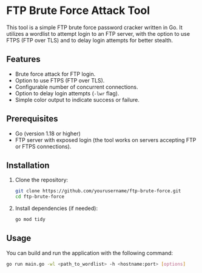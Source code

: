 # FTP Brute Force Attack Tool

This tool is a simple FTP brute force password cracker written in Go. It utilizes a wordlist to attempt login to an FTP server, with the option to use FTPS (FTP over TLS) and to delay login attempts for better stealth.

## Features

- Brute force attack for FTP login.
- Option to use FTPS (FTP over TLS).
- Configurable number of concurrent connections.
- Option to delay login attempts (`-lwr` flag).
- Simple color output to indicate success or failure.

## Prerequisites

- Go (version 1.18 or higher)
- FTP server with exposed login (the tool works on servers accepting FTP or FTPS connections).

## Installation

1. Clone the repository:
    ```bash
    git clone https://github.com/yourusername/ftp-brute-force.git
    cd ftp-brute-force
    ```

2. Install dependencies (if needed):
    ```bash
    go mod tidy
    ```

## Usage

You can build and run the application with the following command:

```bash
go run main.go -wl <path_to_wordlist> -h <hostname:port> [options]
